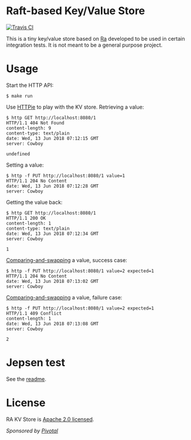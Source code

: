 # Raft-based Key/Value Store

[![Travis CI](https://travis-ci.org/rabbitmq/ra-kv-store.svg?branch=master)](https://travis-ci.org/rabbitmq/ra-kv-store)

This is a tiny key/value store based on [Ra](https://github.com/rabbitmq/ra) developed
to be used in certain integration tests. It is not meant to be a general purpose project.

# Usage

Start the HTTP API:

```
$ make run
```

Use [HTTPie](https://httpie.org/) to play with the KV store. Retrieving a value:
```
$ http GET http://localhost:8080/1
HTTP/1.1 404 Not Found
content-length: 9
content-type: text/plain
date: Wed, 13 Jun 2018 07:12:15 GMT
server: Cowboy

undefined
```

Setting a value:
```
$ http -f PUT http://localhost:8080/1 value=1
HTTP/1.1 204 No Content
date: Wed, 13 Jun 2018 07:12:28 GMT
server: Cowboy

```

Getting the value back:
```
$ http GET http://localhost:8080/1
HTTP/1.1 200 OK
content-length: 1
content-type: text/plain
date: Wed, 13 Jun 2018 07:12:34 GMT
server: Cowboy

1

```

[Comparing-and-swapping](https://en.wikipedia.org/wiki/Compare-and-swap) a value, success case:
```
$ http -f PUT http://localhost:8080/1 value=2 expected=1
HTTP/1.1 204 No Content
date: Wed, 13 Jun 2018 07:13:02 GMT
server: Cowboy

```

[Comparing-and-swapping](https://en.wikipedia.org/wiki/Compare-and-swap) a value, failure case:
```
$ http -f PUT http://localhost:8080/1 value=2 expected=1
HTTP/1.1 409 Conflict
content-length: 1
date: Wed, 13 Jun 2018 07:13:08 GMT
server: Cowboy

2
```

# Jepsen test

See the [readme](jepsen/jepsen.rakvstore/README.md).

# License

RA KV Store is [Apache 2.0 licensed](https://www.apache.org/licenses/LICENSE-2.0.html).

_Sponsored by [Pivotal](http://pivotal.io)_
